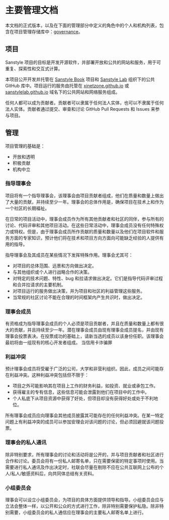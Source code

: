 # 主要管理文档

本文档的正式版本，以及在下面的管理部分中定义的角色中的个人和机构列表，包含在项目管理存储库中：[governance](https://github.com/xinetzone/governance)。

## 项目

Sanstyle 项目的目标是开发开源软件，并部署开放和公共的网站和服务，用于可重复、探索性和交互式计算。

本项目公开开发并托管在 [Sanstyle Book](https://xinetzone.github.io/sanstyle-book) 项目和 [Sanstyle Lab](https://sanstylelab.github.io) 组织下的公共 GitHub 库中。项目运行的服务由托管在 [xinetzone.github.io](https://xinetzone.github.io) 或 [sanstylelab.github.io](https://sanstylelab.github.io) 域名下的公共网站和网络服务组成。

任何人都可以成为贡献者。贡献者可以隶属于任何法人实体，也可以不隶属于任何法人实体。贡献者通过提交、审查和讨论 GitHub Pull Requests 和 Issues 来参与项目。

## 管理

项目管理的基础是：

- 开放和透明
- 积极贡献
- 机构中立

### 指导理事会

项目将有一个指导理事会，该理事会由项目贡献者组成，他们在质量和数量上做出了大量的贡献，并持续至少一年。理事会的总体作用是，确保项目在技术上和作为一个社区的长期福祉。

在日常的项目活动中，理事会成员作为所有其他贡献者和社区的同伴，参与所有的讨论、代码评审和其他项目活动。在这些日常活动中，理事会成员没有任何特殊权力或特权。但是，由于理事会成员所作贡献的质量和数量以及他们在项目软件和服务方面的专家知识，预计他们将在技术和项目方向方面向可能缺乏经验的人提供有用的指导。

指导理事会及其成员在某些情况下发挥特殊作用。理事会尤其可：

- 对项目的总体范围、远景和方向做出决定。
- 与其他组织或个人进行战略合作的决策。
- 对特定的技术问题、特性、bug 和拉请求做出决定。它们是指导代码评审过程和合并拉请求的主要机制。
- 对项目运行的服务做出决策，并为项目和社区的利益管理这些服务。
- 当常规的社区讨论不能在合理的时间框架内产生共识时，做出决定。

### 理事会成员

有资格成为指导理事会成员的个人必须是项目贡献者，并且在质量和数量上都有很大的贡献，并且持续至少一年。潜在理事会成员由现有理事会成员提名，并由现有理事会投票表决。在投票成功的基础上，请新当选的成员以该身份任职。该理事会最初将由一组现有的核心开发者组成。
当信用卡诈骗罪

### 利益冲突

预计理事会成员将受雇于广泛的公司，大学和非营利组织。因此，成员之间可能存在利益冲突。这种利益冲突包括但不限于：

- 项目之外可能影响其在项目上工作的财务利益，如投资、就业或承包工作。
- 获得雇主的专有信息，这些信息可能会泄露到他们在项目中的工作中。
- 个人私底下从项目资源中获得了好处，但项目却没有获得好处或处于不利地位。

所有理事会成员应向理事会其他成员披露其可能存在的任何利益冲突。在某一特定问题上有利益冲突的成员可以参加安理会对该问题的讨论，但必须回避就该问题投票。

### 理事会的私人通讯

除非特别要求，所有理事会的讨论和活动将是公开的，并与项目贡献者和社区进行合作和讨论。委员会将有一份私人邮寄名单，只在需要保密的特定事项时使用。当需要进行私人通讯及作出决定时，社联会尽量在剔除不应在公共互联网上公布的个人/私人/敏感资料后，向共同体总结有关资料。

### 小组委员会

理事会可以设立小组委员会，为项目的具体方面提供领导和指导。小组委员会应与立法会整体一样，以公开和公众的方式进行工作，除非特别需要保护私隐。除非特别需要，小组委员会的私人通信应在理事会的主要私人邮寄名单上进行。
